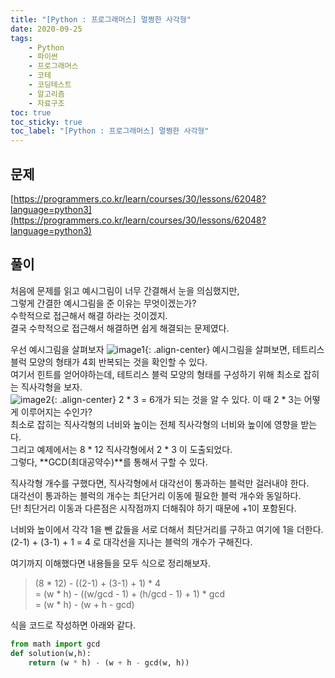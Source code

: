 ```yaml
---
title: "[Python : 프로그래머스] 멀쩡한 사각형"
date: 2020-09-25
tags:
    - Python
    - 파이썬
    - 프로그래머스
    - 코테
    - 코딩테스트
    - 알고리즘
    - 자료구조
toc: true
toc_sticky: true
toc_label: "[Python : 프로그래머스] 멀쩡한 사각형"
---
```

## 문제
[https://programmers.co.kr/learn/courses/30/lessons/62048?language=python3](https://programmers.co.kr/learn/courses/30/lessons/62048?language=python3)
## 풀이
처음에 문제를 읽고 예시그림이 너무 간결해서 눈을 의심했지만,  
그렇게 간결한 예시그림을 준 이유는 무엇이겠는가?  
수학적으로 접근해서 해결 하라는 것이겠지.  
결국 수학적으로 접근해서 해결하면 쉽게 해결되는 문제였다.  
  
우선 예시그림을 살펴보자
![image1](https://grepp-programmers.s3.amazonaws.com/files/production/ee895b2cd9/567420db-20f4-4064-afc3-af54c4a46016.png){: .align-center}
예시그림을 살펴보면, 테트리스 블럭 모양의 형태가 4회 반복되는 것을 확인할 수 있다.  
여기서 힌트를 얻어야하는데, 테트리스 블럭 모양의 형태를 구성하기 위해 최소로 잡히는 직사각형을 보자.  
![image2](https://user-images.githubusercontent.com/37354145/94229565-dda53800-ff3a-11ea-8a7b-24d229b7c375.png){: .align-center}
2 * 3 = 6개가 되는 것을 알 수 있다. 이 때 2 * 3는 어떻게 이루어지는 수인가?  
최소로 잡히는 직사각형의 너비와 높이는 전체 직사각형의 너비와 높이에 영향을 받는다.  
그리고 예제에서는 8 * 12 직사각형에서 2 * 3 이 도출되었다.  
그렇다, **GCD(최대공약수)**를 통해서 구할 수 있다.  
  
직사각형 개수를 구했다면, 직사각형에서 대각선이 통과하는 블럭만 걸러내야 한다.  
대각선이 통과하는 블럭의 개수는 최단거리 이동에 필요한 블럭 개수와 동일하다.  
단! 최단거리 이동과 다른점은 시작점까지 더해줘야 하기 때문에 +1이 포함된다.  

너비와 높이에서 각각 1을 뺀 값들을 서로 더해서 최단거리를 구하고 여기에 1을 더한다.  
(2-1) + (3-1) + 1 = 4 로 대각선을 지나는 블럭의 개수가 구해진다.  
  
여기까지 이해했다면 내용들을 모두 식으로 정리해보자.

>   (8 * 12) - ((2-1) + (3-1) + 1) * 4  
> = (w * h) - ((w/gcd - 1) + (h/gcd - 1) + 1) * gcd  
> = (w * h) - (w + h - gcd)

식을 코드로 작성하면 아래와 같다.  
```python
from math import gcd
def solution(w,h):
    return (w * h) - (w + h - gcd(w, h))
```